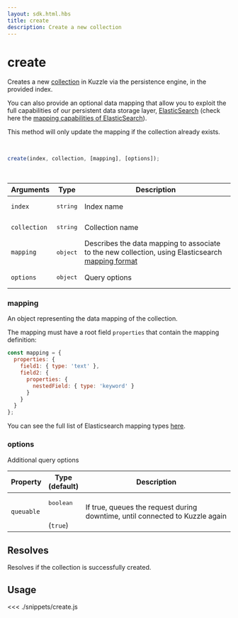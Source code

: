 ```yaml
---
layout: sdk.html.hbs
title: create
description: Create a new collection
---
```


# create

Creates a new [collection](/guide/1/essentials/persisted) in Kuzzle via the persistence engine, in the provided index.

You can also provide an optional data mapping that allow you to exploit the full capabilities of our
persistent data storage layer, [ElasticSearch](https://www.elastic.co/products/elasticsearch) (check here the [mapping capabilities of ElasticSearch](https://www.elastic.co/guide/en/elasticsearch/reference/5.6/mapping.html)).

This method will only update the mapping if the collection already exists.

<br/>

```javascript
create(index, collection, [mapping], [options]);
```

<br/>

| Arguments    | Type              | Description                                                                                                                                                                   |
| ------------ | ----------------- | ----------------------------------------------------------------------------------------------------------------------------------------------------------------------------- |
| `index`      | <pre>string</pre> | Index name                                                                                                                                                                    |
| `collection` | <pre>string</pre> | Collection name                                                                                                                                                               |
| `mapping`    | <pre>object</pre> | Describes the data mapping to associate to the new collection, using Elasticsearch [mapping format](https://www.elastic.co/guide/en/elasticsearch/reference/5.6/mapping.html) |
| `options`    | <pre>object</pre> | Query options                                                                                                                                                                 |

### mapping

An object representing the data mapping of the collection.

The mapping must have a root field `properties` that contain the mapping definition:

```js
const mapping = {
  properties: {
    field1: { type: 'text' },
    field2: {
      properties: {
        nestedField: { type: 'keyword' }
      }
    }
  }
};
```

You can see the full list of Elasticsearch mapping types [here](https://www.elastic.co/guide/en/elasticsearch/reference/5.6/mapping.html).

### options

Additional query options

| Property   | Type<br/>(default)              | Description                                                                  |
| ---------- | ------------------------------- | ---------------------------------------------------------------------------- |
| `queuable` | <pre>boolean</pre><br/>(`true`) | If true, queues the request during downtime, until connected to Kuzzle again |

## Resolves

Resolves if the collection is successfully created.

## Usage

<<< ./snippets/create.js
